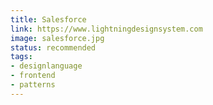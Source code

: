 ```yaml
---
title: Salesforce
link: https://www.lightningdesignsystem.com
image: salesforce.jpg
status: recommended
tags:
- designlanguage
- frontend
- patterns
---
```

